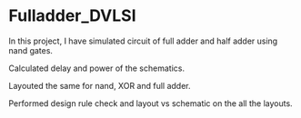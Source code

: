 # Fulladder_DVLSI

In this project, I have simulated circuit of full adder and half adder using nand gates.

Calculated delay and power of the schematics.

Layouted the same for nand, XOR and full adder.

Performed design rule check and layout vs schematic on the all the layouts.
